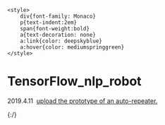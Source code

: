     <style>
        div{font-family: Monaco}
        p{text-indent:2em}
        span{font-weight:bold}
        a{text-decoration: none}
        a:link{color: deepskyblue}
        a:hover{color: mediumspringgreen}
    </style>


<div class="time_line">
    <h1>TensorFlow_nlp_robot</h1>
    <p><span>2019.4.11</span>&nbsp;&nbsp;<a href="#">upload the prototype of an auto-repeater.</a></p>
</div>
</body>



{:/}
